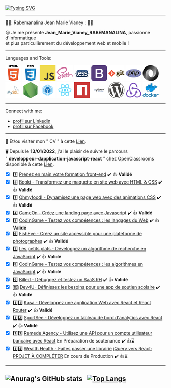 [![Typing SVG](https://readme-typing-svg.demolab.com?font=Fira+Code&pause=1000&width=435&lines=Je+m'appelle+Jean+Marie+RABEMANALINA;Je+suis+D%C3%A9veloppeur+Web%2C+Web+Mobile;J'apprend+le+React.Js+pour+Front-end;Avec+OpenClassRooms+en+2022)](https://git.io/typing-svg)

---
🦸‍♂️: Rabemanalina Jean Marie Vianey : 🦸‍♂<br>

 😃 Je me présente **Jean_Marie_Vianey_RABEMANALINA**, passionné d'informatique <br/>et plus particulièrement du développement web et mobile !
 
 ---
 Languages and Tools:

<code><img height="50" src="https://raw.githubusercontent.com/github/explore/80688e429a7d4ef2fca1e82350fe8e3517d3494d/topics/html/html.png"></code>
<code><img height="50" src="https://raw.githubusercontent.com/github/explore/80688e429a7d4ef2fca1e82350fe8e3517d3494d/topics/css/css.png"></code>
<code><img height="50" src="https://raw.githubusercontent.com/github/explore/80688e429a7d4ef2fca1e82350fe8e3517d3494d/topics/javascript/javascript.png"></code>
<code><img height="50" src="https://raw.githubusercontent.com/github/explore/80688e429a7d4ef2fca1e82350fe8e3517d3494d/topics/sass/sass.png"></code>
<code><img height="50" src="https://raw.githubusercontent.com/github/explore/80688e429a7d4ef2fca1e82350fe8e3517d3494d/topics/less/less.png"></code>
<code><img height="50" src="https://raw.githubusercontent.com/github/explore/80688e429a7d4ef2fca1e82350fe8e3517d3494d/topics/bootstrap/bootstrap.png"></code>
<code><img height="50" src="https://raw.githubusercontent.com/github/explore/80688e429a7d4ef2fca1e82350fe8e3517d3494d/topics/git/git.png"></code>
<code><img height="50" src="https://raw.githubusercontent.com/github/explore/80688e429a7d4ef2fca1e82350fe8e3517d3494d/topics/php/php.png"></code>
<code><img height="50" src="https://raw.githubusercontent.com/github/explore/80688e429a7d4ef2fca1e82350fe8e3517d3494d/topics/json/json.png"></code>
<code><img height="50" src="https://raw.githubusercontent.com/github/explore/80688e429a7d4ef2fca1e82350fe8e3517d3494d/topics/mysql/mysql.png"></code>
<code><img height="50" src="https://raw.githubusercontent.com/github/explore/80688e429a7d4ef2fca1e82350fe8e3517d3494d/topics/nodejs/nodejs.png"></code>
<code><img height="50" src="https://raw.githubusercontent.com/github/explore/80688e429a7d4ef2fca1e82350fe8e3517d3494d/topics/webpack/webpack.png"></code>
<code><img height="50" src="https://raw.githubusercontent.com/github/explore/80688e429a7d4ef2fca1e82350fe8e3517d3494d/topics/react/react.png"></code>
<code><img height="50" src="https://raw.githubusercontent.com/github/explore/80688e429a7d4ef2fca1e82350fe8e3517d3494d/topics/npm/npm.png"></code>
<code><img height="50" src="https://raw.githubusercontent.com/github/explore/80688e429a7d4ef2fca1e82350fe8e3517d3494d/topics/jquery/jquery.png"></code>
<code><img height="50" src="https://raw.githubusercontent.com/github/explore/80688e429a7d4ef2fca1e82350fe8e3517d3494d/topics/wordpress/wordpress.png"></code>
<code><img height="50" src="https://raw.githubusercontent.com/github/explore/80688e429a7d4ef2fca1e82350fe8e3517d3494d/topics/redux/redux.png"></code>
<code><img height="50" src="https://raw.githubusercontent.com/github/explore/80688e429a7d4ef2fca1e82350fe8e3517d3494d/topics/docker/docker.png"></code>

---
Connect with me:

- [profil sur Linkedin](https://www.linkedin.com/in/jean-marie-rabemanalina-aa06571a3/)
- [profil sur Facebook](https://www.facebook.com/jeanmarievianey.rabemanalina)

---

 🔗 Et/ou visiter mon " CV " à cette [Lien](https://vianey-jean.github.io/CV_2021Github.io/).

🖥️ Depuis le **13/01/2022**, j'ai le plaisir de suivre le parcours <br/>" **developpeur-dapplication-javascript-react** " chez OpenClassrooms disponible à cette [Lien](https://openclassrooms.com/fr/paths/516-developpeur-dapplication-javascript-react).

- [x] :one: [Prenez en main votre formation front-end](Présentation "ok") :heavy_check_mark: :+1: **Validé**
- [x] :two: [Booki - Transformez une maquette en site web avec HTML & CSS](https://vianey-jean.github.io/Rabe.Booki-github.io/ "Booki") :heavy_check_mark: :+1: **Validé**
- [x] :three: [Ohmyfood! - Dynamisez une page web avec des animations CSS](https://vianey-jean.github.io/Jean.RABEMANALINA_3_13012022/ "Ohmyfood!") :heavy_check_mark: :+1: **Validé**
- [x] :four: [GameOn - Créez une landing page avec Javascript](https://vianey-jean.github.io/GameOn-website-FR/ "GameOn") :heavy_check_mark: :+1:  **Validé**
- [x] :five: [CodinGame - Testez vos compétences : les langages du Web](https://codingame.com "ok") :heavy_check_mark: :+1: **Validé**
- [x] :six: [FishEye - Créez un site accessible pour une plateforme de photographes](https://vianey-jean.github.io/Front-End-Fisheye/ "FishEye") :heavy_check_mark: :+1: **Validé**
- [x] :seven: [Les petits plats - Développez un algorithme de recherche en JavaScript](https://vianey-jean.github.io/P07-Les-Petits-Plats-15-05-2022/ "Les Petits Plats") :heavy_check_mark: :+1: **Validé**
- [x] :eight: [CodinGame - Testez vos compétences : les algorithmes en JavaScript](https://codingame.com "ok") :heavy_check_mark: :+1: **Validé**
- [x] :nine: [Billed - Débuggez et testez un SaaS RH](https://github.com/vianey-jean/Jean_RABEMANALINA_P09_04-07-2022.git/ "Billed") :heavy_check_mark: :+1: **Validé**
- [x] :keycap_ten: [Dev4U- Définissez les besoins pour une app de soutien scolaire](https://www.figma.com/) :heavy_check_mark: :+1: **Validé** 
- [x] :one::one: [Kasa - Développez une application Web avec React et React Router](https://vianey-jean.github.io/jean_rabemanalina_11_kasa/) :heavy_check_mark: :+1: **Validé** 
- [x] :one::two: [SportSee - Développez un tableau de bord d'analytics avec React](https:///vianey-jean.github.io/sportsee_jean_rabemanalina/) :heavy_check_mark: :+1: **Validé** 
- [x] :one::three: [Remede Agency - Utilisez une API pour un compte utilisateur bancaire avec React](https://github.com/vianey-jean/Jean_Rabemanalina_13_Bank_API) En Préparation de soutenance :heavy_check_mark: :+1::hourglass: 
- [x] :one::four: [Wealth Health - Faites passer une librairie jQuery vers React: PROJET À COMPLÉTER](https://github.com/vianey-jean/Jean_Rabemanalina_14_HRNet) En cours de Production :heavy_check_mark: :+1::hourglass: 
---
![Anurag's GitHub stats](https://github-readme-stats.vercel.app/api?username=vianey-jean&show_icons=true&theme=synthwave) &nbsp;
[![Top Langs](https://github-readme-stats.vercel.app/api/top-langs/?username=vianey-jean&layout=compact&theme=synthwave)](https://github.com/anuraghazra/github-readme-stats)&nbsp;
---

<!---
vianey-jean/vianey-jean is a ✨ special ✨ repository because its `README.md` (this file) appears on your GitHub profile.
You can click the Preview link to take a look at your changes.
--->
